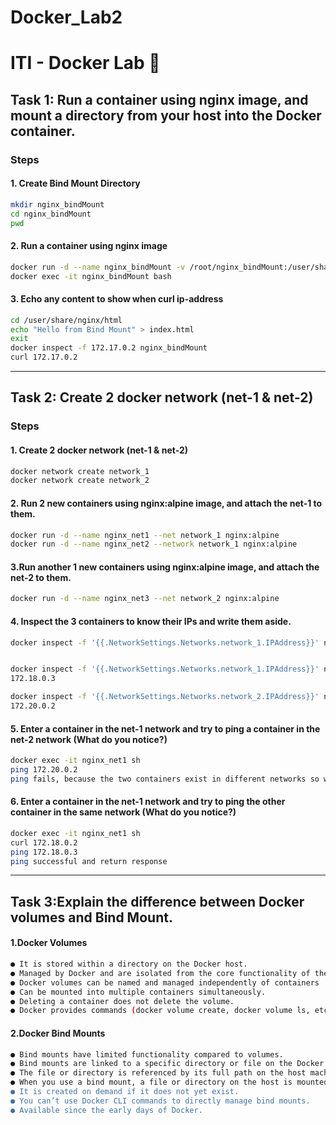 # Docker_Lab2

# ITI - Docker Lab 🐋

## Task 1: Run a container using nginx image, and mount a directory from your host into the Docker container.

### Steps
#### 1. Create Bind Mount Directory
```bash
mkdir nginx_bindMount
cd nginx_bindMount
pwd
```
#### 2. Run a container using nginx image
```bash
docker run -d --name nginx_bindMount -v /root/nginx_bindMount:/user/share/nginx/html nginx
docker exec -it nginx_bindMount bash
```
#### 3. Echo any content to show when curl ip-address

```bash
cd /user/share/nginx/html
echo "Hello from Bind Mount" > index.html
exit
docker inspect -f 172.17.0.2 nginx_bindMount 
curl 172.17.0.2
```

---

## Task 2: Create 2 docker network (net-1 & net-2)

### Steps
#### 1. Create 2 docker network (net-1 & net-2)
```bash
docker network create network_1
docker network create network_2
```
#### 2. Run 2 new containers using nginx:alpine image, and attach the net-1 to them.

```bash
docker run -d --name nginx_net1 --net network_1 nginx:alpine
docker run -d --name nginx_net2 --network network_1 nginx:alpine
```
#### 3.Run another 1 new containers using nginx:alpine image, and attach the net-2 to them.
```bash
docker run -d --name nginx_net3 --net network_2 nginx:alpine
```
#### 4. Inspect the 3 containers to know their IPs and write them aside.
```bash
docker inspect -f '{{.NetworkSettings.Networks.network_1.IPAddress}}' nginx_net1


docker inspect -f '{{.NetworkSettings.Networks.network_1.IPAddress}}' nginx_net2
172.18.0.3

docker inspect -f '{{.NetworkSettings.Networks.network_2.IPAddress}}' nginx_net3
172.20.0.2

```
#### 5. Enter a container in the net-1 network and try to ping a container in the net-2 network (What do you notice?)
```bash
docker exec -it nginx_net1 sh 
ping 172.20.0.2
ping fails, because the two containers exist in different networks so we can see any response in terminal.
```
#### 6. Enter a container in the net-1 network and try to ping the other container in the same network (What do you notice?)
```bash
docker exec -it nginx_net1 sh 
curl 172.18.0.2
ping 172.18.0.3
ping successful and return response
```

---
## Task 3:Explain the difference between Docker volumes and Bind Mount.


#### 1.Docker Volumes
```bash
● It is stored within a directory on the Docker host.
● Managed by Docker and are isolated from the core functionality of the host machine.
● Docker volumes can be named and managed independently of containers
● Can be mounted into multiple containers simultaneously.
● Deleting a container does not delete the volume.
● Docker provides commands (docker volume create, docker volume ls, etc.) to manage volumes.

```
#### 2.Docker Bind Mounts
```bash
● Bind mounts have limited functionality compared to volumes.
● Bind mounts are linked to a specific directory or file on the Docker host filesystem.
● The file or directory is referenced by its full path on the host machine.
● When you use a bind mount, a file or directory on the host is mounted into the container, and allowing the container to access the host's filesystem.
● It is created on demand if it does not yet exist.
● You can’t use Docker CLI commands to directly manage bind mounts.
● Available since the early days of Docker.
```


